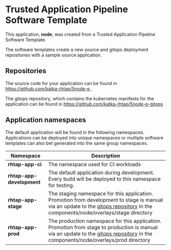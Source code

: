 # Trusted Application Pipeline Software Template

This application, **node**, was created from a Trusted Application Pipeline Software Template.

The software templates create a new source and gitops deployment repositories with a sample source application. 

## Repositories

The source code for your application can be found in [https://github.com/katka-rhtap/5node-e ](https://github.com/katka-rhtap/5node-e ).
 
The gitops repository, which contains the kubernetes manifests for the application can be found in 
[https://github.com/katka-rhtap/5node-e-gitops ](https://github.com/katka-rhtap/5node-e-gitops ) 

## Application namespaces 

The default application will be found in the following namespaces. Applications can be deployed into unique namespaces or multiple software templates can also bet generated into the same group namespaces.  

|  Namespace   |  Description   |  
| -------- | -------- |
| **rhtap-app-ci** | The namespace used for CI workloads |
| **rhtap-app-development** | The default application during development. Every build will be deployed to this namespace for testing. |
| **rhtap-app-stage** | The staging namespace for this application. Promotion from development to stage is manual via an update to the [gitops repository](https://github.com/katka-rhtap/5node-e-gitops ) in the components/node/overlays/stage directory |
| **rhtap-app-prod** | The production namespace for this application. Promotion from stage to production is manual via an update to the [gitops repository](https://github.com/katka-rhtap/5node-e-gitops ) in the components/node/overlays/prod directory |